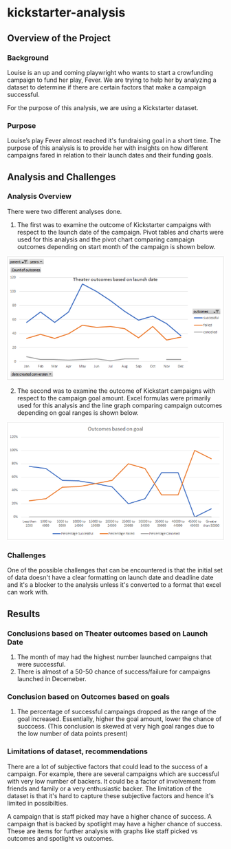 # kickstarter-analysis

## Overview of the Project

### Background
Louise is an up and coming playwright who wants to start a crowfunding campaign to fund her play, Fever. We are trying to help her by analyzing a dataset to determine if there are certain factors that make a campaign successful.

For the purpose of this analysis, we are using a Kickstarter dataset.

### Purpose
Louise’s play Fever almost reached it's fundraising goal in a short time. The purpose of this analysis is to provide her with insights on how different campaigns fared in relation to their launch dates and their funding goals.

## Analysis and Challenges

### Analysis Overview
There were two different analyses done. 

1. The first was to examine the outcome of Kickstarter campaigns with respect to the launch date of the campaign. Pivot tables and charts were used for this analysis and the pivot chart comparing campaign outcomes depending on start month of the campaign is shown below.

![range metrics](resources/Theater_Outcomes_vs_Launch.png)

2. The second was to examine the outcome of Kickstart campaigns with respect to the campaign goal amount. Excel formulas were primarily used for this analysis and the line graph comparing campaign outcomes depending on goal ranges is shown below.

![range metrics](resources/Outcomes_vs_Goals.png)

### Challenges

One of the possible challenges that can be encountered is that the initial set of data doesn't have a clear formatting on launch date and deadline date and it's a blocker to the analysis unless it's converted to a format that excel can work with.

## Results

### Conclusions based on Theater outcomes based on Launch Date

1. The month of may had the highest number launched campaigns that were successful.
2. There is almost of a 50-50 chance of success/failure for campaigns launched in Decemeber.

### Conclusion based on Outcomes based on goals

1. The percentage of successful campaings dropped as the range of the goal increased. Essentially, higher the goal amount, lower the chance of succcess. (This conclusion is skewed at very high goal ranges due to the low number of data points present)

### Limitations of dataset, recommendations

There are a lot of subjective factors that could lead to the success of a campaign. For example, there are several campaigns which are successful with very low number of backers. It could be a factor of involvement from friends and family or a very enthusiastic backer. The limitation of the dataset is that it's hard to capture these subjective factors and hence it's limited in possibilties.

A campaign that is staff picked may have a higher chance of success. A campaign that is backed by spotlight may have a higher chance of success. These are items for further analysis with graphs like staff picked vs outcomes and spotlight vs outcomes.
